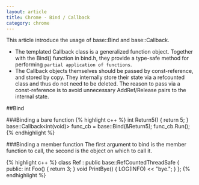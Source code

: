```yaml
---
layout: article
title: Chrome - Bind / Callback
category: chrome
---
```

This article introduce the usage of base::Bind and base::Callback.
* The templated Callback class is a generalized function object. Together with the Bind() function in bind.h, they provide a type-safe method for performing `partial application of functions`.
* The Callback objects themselves should be passed by const-reference, and stored by copy. They internally store their state via a refcounted class and thus do not need to be deleted. The reason to pass via a const-reference is to avoid unnecessary AddRef/Release pairs to the internal state.

##Bind

###Binding a bare function
{% highlight c++ %}
int Return5() { return 5; }
base::Callback<int(void)> func_cb = base::Bind(&Return5);
func_cb.Run();
{% endhighlight %}

###Binding a member function
The first argument to bind is the member function to call, the second is the object on which to call it.

{% highlight c++ %}
class Ref : public base::RefCountedThreadSafe<Ref> {
public:
    int Foo() { return 3; }
    void PrintBye() { LOG(INFO) << "bye."; }
};
{% endhighlight %}


